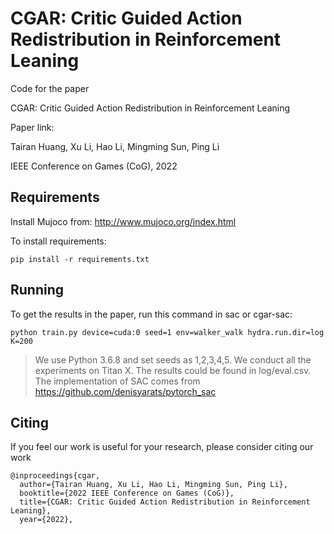 # CGAR: Critic Guided Action Redistribution in Reinforcement Leaning

Code for the paper

CGAR: Critic Guided Action Redistribution in Reinforcement Leaning

Paper link:

Tairan Huang, Xu Li, Hao Li, Mingming Sun, Ping Li

IEEE Conference on Games (CoG), 2022

## Requirements
Install Mujoco from: http://www.mujoco.org/index.html

To install requirements:

```setup
pip install -r requirements.txt
```

## Running

To get the results in the paper, run this command in sac or cgar-sac:

```train
python train.py device=cuda:0 seed=1 env=walker_walk hydra.run.dir=log K=200
```

>We use Python 3.6.8 and set seeds as 1,2,3,4,5. We conduct all the experiments on Titan X. The results could be found in log/eval.csv.
>The implementation of SAC comes from https://github.com/denisyarats/pytorch_sac

## Citing

If you feel our work is useful for your research, please consider citing our work

```
@inproceedings{cgar,
  author={Tairan Huang, Xu Li, Hao Li, Mingming Sun, Ping Li},
  booktitle={2022 IEEE Conference on Games (CoG)}, 
  title={CGAR: Critic Guided Action Redistribution in Reinforcement Leaning}, 
  year={2022},
```
